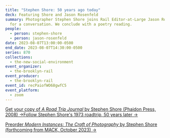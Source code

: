 ```yaml
---
title: "Stephen Shore: 50 years ago today"
deck: Featuring Shore and Jason Rosenfeld
summary: Photographer Stephen Shore joins Rail Editor-at-Large Jason Rosenfeld
  for a conversation. We conclude with a poetry reading.
people:
  - person: stephen-shore
  - person: jason-rosenfeld
date: 2023-08-07T13:00:00-0500
end_date: 2023-08-07T14:30:00-0500
series: 870
collections:
  - the-new-social-environment
event_organizer:
  - the-brooklyn-rail
event_producer:
  - the-brooklyn-rail
event_id: recPaiofWO68gwfC5
event_platform:
  - zoom
---
```

[G﻿et your copy of *A Road Trip Journal* by Stephen Shore (Phaidon Press, 2008) →](https://www.phaidon.com/store/photography/a-road-trip-journal-9780714848013/)[Follow Stephen Shore's 1973 roadtrip, 50 years later →](https://www.instagram.com/stephen.shore/)

[P﻿reorder *Modern Instances: The Craft of Photography* by Stephen Shore (forthcoming from MACK, October 2023) →](https://www.mackbooks.us/products/modern-instances-the-craft-of-photography-expanded-edition-br-stephen-shore)